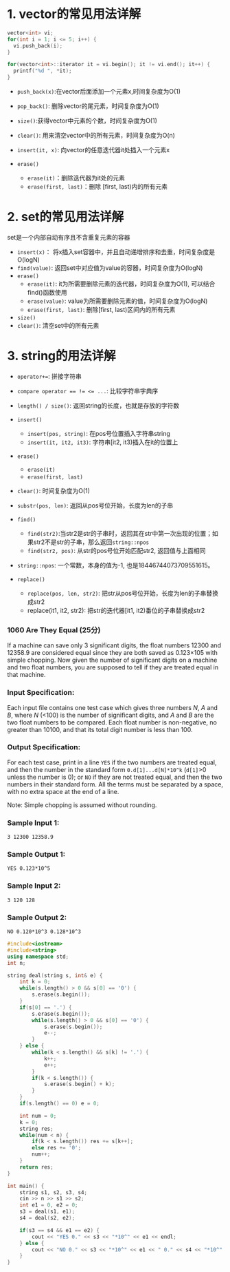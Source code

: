 # 1. vector的常见用法详解

```cpp
vector<int> vi;
for(int i = 1; i <= 5; i++) {
  vi.push_back(i);
}

for(vector<int>::iterator it = vi.begin(); it != vi.end(); it++) {
  printf("%d ", *it);
}
```

* `push_back(x)`:在vector后面添加一个元素x,时间复杂度为O(1)
* `pop_back()`: 删除vector的尾元素，时间复杂度为O(1)
* `size()`:获得vector中元素的个数，时间复杂度为O(1)
* `clear()`: 用来清空vector中的所有元素，时间复杂度为O(n)
* `insert(it, x)`: 向vector的任意迭代器it处插入一个元素x

* `erase()`
  * `erase(it)`：删除迭代器为it处的元素
  * `erase(first, last)`：删除 [first, last)内的所有元素

# 2. set的常见用法详解

set是一个内部自动有序且不含重复元素的容器

* `insert(x)`： 将x插入set容器中，并且自动递增排序和去重，时间复杂度是O(logN)
* `find(value)`: 返回set中对应值为value的容器，时间复杂度为O(logN)
* `erase()`
  * `erase(it)`: it为所需要删除元素的迭代器，时间复杂度为O(1), 可以结合find()函数使用
  * `erase(value)`: value为所需要删除元素的值，时间复杂度为O(logN)
  * `erase(first, last)`: 删除[first, last)区间内的所有元素
* `size()`
* `clear()`: 清空set中的所有元素



# 3. string的用法详解

* `operator+=`: 拼接字符串
* `compare operator == != <= ...`: 比较字符串字典序
* `length() / size()`: 返回string的长度，也就是存放的字符数
* `insert()`
  * `insert(pos, string)`: 在pos号位置插入字符串string
  * `insert(it, it2, it3)`: 字符串[it2, it3)插入在it的位置上
* `erase()`
  * `erase(it)`
  * `erase(first, last)`
* `clear()`: 时间复杂度为O(1)
* `substr(pos, len)`: 返回从pos号位开始，长度为len的子串

* `find()`
  * `find(str2)`:当str2是str的子串时，返回其在str中第一次出现的位置；如果str2不是str的子串，那么返回`string::npos`
  * `find(str2, pos)`: 从str的pos号位开始匹配str2, 返回值与上面相同
* `string::npos`: 一个常数，本身的值为-1, 也是18446744073709551615。
* `replace()`
  * `replace(pos, len, str2)`: 把str从pos号位开始，长度为len的子串替换成str2
  * replace(it1, it2, str2): 把str的迭代器[it1, it2)番位的子串替换成str2



### 1060 Are They Equal (25分)

If a machine can save only 3 significant digits, the float numbers 12300 and 12358.9 are considered equal since they are both saved as 0.123×105 with simple chopping. Now given the number of significant digits on a machine and two float numbers, you are supposed to tell if they are treated equal in that machine.

### Input Specification:

Each input file contains one test case which gives three numbers *N*, *A* and *B*, where *N* (<100) is the number of significant digits, and *A* and *B* are the two float numbers to be compared. Each float number is non-negative, no greater than 10100, and that its total digit number is less than 100.

### Output Specification:

For each test case, print in a line `YES` if the two numbers are treated equal, and then the number in the standard form `0.d[1]...d[N]*10^k` (`d[1]`>0 unless the number is 0); or `NO` if they are not treated equal, and then the two numbers in their standard form. All the terms must be separated by a space, with no extra space at the end of a line.

Note: Simple chopping is assumed without rounding.

### Sample Input 1:

```in
3 12300 12358.9
```

### Sample Output 1:

```out
YES 0.123*10^5
```

### Sample Input 2:

```in
3 120 128 
```

### Sample Output 2:

```out
NO 0.120*10^3 0.128*10^3
```



```cpp
#include<iostream>
#include<string>
using namespace std;
int n;

string deal(string s, int& e) {
    int k = 0;
    while(s.length() > 0 && s[0] == '0') {
        s.erase(s.begin());
    }
    if(s[0] == '.') {
        s.erase(s.begin());
        while(s.length() > 0 && s[0] == '0') {
            s.erase(s.begin());
            e--;
        }
    } else {
        while(k < s.length() && s[k] != '.') {
            k++;
            e++;
        }
        if(k < s.length()) {
            s.erase(s.begin() + k);
        }
    }
    if(s.length() == 0) e = 0;

    int num = 0;
    k = 0;
    string res; 
    while(num < n) {
        if(k < s.length()) res += s[k++];
        else res += '0';
        num++;
    }
    return res;
}

int main() {
    string s1, s2, s3, s4;
    cin >> n >> s1 >> s2;
    int e1 = 0, e2 = 0;
    s3 = deal(s1, e1);
    s4 = deal(s2, e2);

    if(s3 == s4 && e1 == e2) {
        cout << "YES 0." << s3 << "*10^" << e1 << endl;
    } else {
        cout << "NO 0." << s3 << "*10^" << e1 << " 0." << s4 << "*10^" << e2 << endl;
    }
}
```


